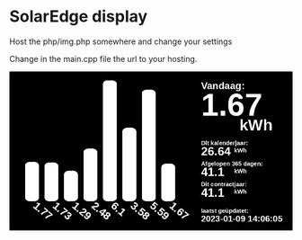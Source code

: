 # SolarEdge display
Host the php/img.php somewhere and change your settings

Change in the main.cpp file the url to your hosting.

![display example](php/img.png?raw=true "display example")

